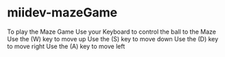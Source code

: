 # miidev-mazeGame
To play the Maze Game
Use your Keyboard to control the ball to the Maze
Use the (W) key to move up
Use the (S) key to move down
Use the (D) key to move right
Use the (A) key to move left
